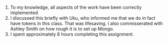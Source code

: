 1. To my knowledge, all aspects of the work have been correctly implemented
2. I discussed this briefly with Uku, who informed me that we do in fact have
tokens in this class. That was lifesaving. I also commisserated with Ashley
Smith on how rough it is to set up Mongo.
3. I spent approximately 8 hours completing this assignment.